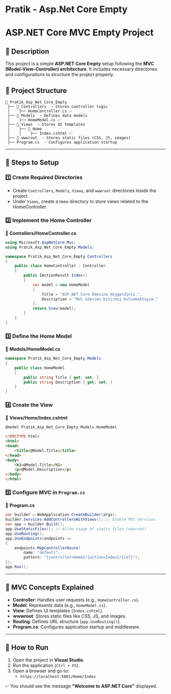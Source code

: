 # Pratik - Asp.Net Core Empty
# ASP.NET Core MVC Empty Project

## 📌 Description
This project is a simple **ASP.NET Core Empty** setup following the **MVC (Model-View-Controller) architecture**. It includes necessary directories and configurations to structure the project properly.

## 📂 Project Structure
```
📂 Pratik_Asp_Net_Core_Empty
 ├── 📂 Controllers  ➝ Stores controller logic
 │    ├── HomeController.cs ✅
 ├── 📂 Models  ➝ Defines data models
 │    ├── HomeModel.cs ✅
 ├── 📂 Views  ➝ Stores UI templates
 │    ├── 📂 Home
 │    │    ├── Index.cshtml ✅
 ├── 📂 wwwroot  ➝ Stores static files (CSS, JS, images)
 ├── Program.cs  ➝ Configures application startup
```

---

## 🚀 Steps to Setup
### **1️⃣ Create Required Directories**
- Create `Controllers`, `Models`, `Views`, and `wwwroot` directories inside the project.
- Under `Views`, create a `Home` directory to store views related to the HomeController.

### **2️⃣ Implement the Home Controller**
📂 **Controllers/HomeController.cs**
```csharp
using Microsoft.AspNetCore.Mvc;
using Pratik_Asp_Net_Core_Empty.Models;

namespace Pratik_Asp_Net_Core_Empty.Controllers
{
    public class HomeController : Controller
    {
        public IActionResult Index()
        {
            var model = new HomeModel
            {
                Title = "ASP.NET Core Ödevine Hoşgeldiniz.",
                Description = "MVC ödevimi bitirmiş bulunmaktayım."
            };
            return View(model);
        }
    }
}
```

### **3️⃣ Define the Home Model**
📂 **Models/HomeModel.cs**
```csharp
namespace Pratik_Asp_Net_Core_Empty.Models
{
    public class HomeModel
    {
        public string Title { get; set; }
        public string Description { get; set; }
    }
}
```

### **4️⃣ Create the View**
📂 **Views/Home/Index.cshtml**
```html
@model Pratik_Asp_Net_Core_Empty.Models.HomeModel

<!DOCTYPE html>
<html>
<head>
    <title>@Model.Title</title>
</head>
<body>
    <h1>@Model.Title</h1>
    <p>@Model.Description</p>
</body>
</html>
```

### **5️⃣ Configure MVC in `Program.cs`**
📂 **Program.cs**
```csharp
var builder = WebApplication.CreateBuilder(args);
builder.Services.AddControllersWithViews(); // Enable MVC Services
var app = builder.Build();
app.UseStaticFiles(); // Allow usage of static files (wwwroot)
app.UseRouting();
app.UseEndpoints(endpoints =>
{
    endpoints.MapControllerRoute(
        name: "default",
        pattern: "{controller=Home}/{action=Index}/{id?}");
});
app.Run();
```

---

## 🎯 MVC Concepts Explained
- **Controller**: Handles user requests (e.g., `HomeController.cs`).
- **Model**: Represents data (e.g., `HomeModel.cs`).
- **View**: Defines UI templates (`Index.cshtml`).
- **wwwroot**: Stores static files like CSS, JS, and images.
- **Routing**: Defines URL structure (`app.UseRouting()`).
- **Program.cs**: Configures application startup and middleware.

---

## 🏁 How to Run
1. Open the project in **Visual Studio**.
2. Run the application (`Ctrl + F5`).
3. Open a browser and go to:
   - `https://localhost:5001/Home/Index`

✅ You should see the message **"Welcome to ASP.NET Core"** displayed.

